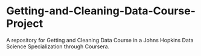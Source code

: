 # Getting-and-Cleaning-Data-Course-Project
A repository for Getting and Cleaning Data Course in a Johns Hopkins Data Science Specialization through Coursera. 
